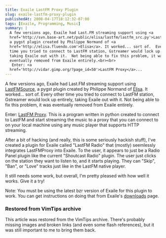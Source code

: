 ```yaml
---
title: Exaile LastFM Proxy Plugin
slug: exaile-lastfm-proxy-plugin
publishedAt: 2008-04-17T18:12:32-07:00
tags: [Exaile, Programming, Music]
summary: |
  A few versions ago, Exaile had Last.FM streaming support using <a
  href='http://svn.base-art.net/public/elisa/lastfm/lastfm_src.py'>LastFMSource</a>,
  a pygst plugin created by Philippe Normand of <a
  href='http://elisa.fluendo.com'>Elisa</a>. It worked... sort of.  Every other
  time you tried to connect to LastFM station, Gstreamer would lock up entirely,
  taking Exaile out with it.  Not being able to fix this problem, it was
  eventually removed from Exaile entirely.<br><br>
   Enter: <a
  href='http://vidar.gimp.org/?page_id=50'>LastFM Proxy</a>...
---
```

A few versions ago, Exaile had Last.FM streaming support using <a
href='http://svn.base-art.net/public/elisa/lastfm/lastfm_src.py'>LastFMSource</a>,
a pygst plugin created by Philippe Normand of <a
href='http://elisa.fluendo.com'>Elisa</a>. It worked... sort of.  Every other
time you tried to connect to LastFM station, Gstreamer would lock up entirely,
taking Exaile out with it.  Not being able to fix this problem, it was
eventually removed from Exaile entirely.

Enter: <a
href='http://vidar.gimp.org/?page_id=50'>LastFM Proxy</a>.  This is a program
written in python created to connect to LastFM and start streaming the music to
a proxy that you can connect to on your local machine using any music player
that supports HTTP streaming.

After a bit of hacking (and really,
this is some seriously hackish stuff), I've created a plugin for Exaile called
"LastFM Radio" that (mostly) seemlessly integrates LastFMProxy into Exaile.  To
the user, it appears to just be a Radio Panel plugin like the current
"Shoutcast Radio" plugin.  The user just clicks on the station they want to
listen to, and it starts playing.  They can "Skip", "Ban", or "Love" tracks
just like in the LastFM native player.

It still needs some work, but overall, I'm pretty pleased with how well it
works.  Give it a try!

Note:  You must be using the latest bzr version of Exaile for this plugin to
work.  You can get instructions on doing that from Exaile's <a
href='http://www.exaile.org/downloads'>downloads</a> page.

<div class="restored-from-archive">
  <h3>Restored from VimTips archive</h3>
  <p>
  This article was restored from the VimTips archive. There's probably
  missing images and broken links (and even some flash references), but it
  was still important to me to bring them back.
  </p>
</div>
